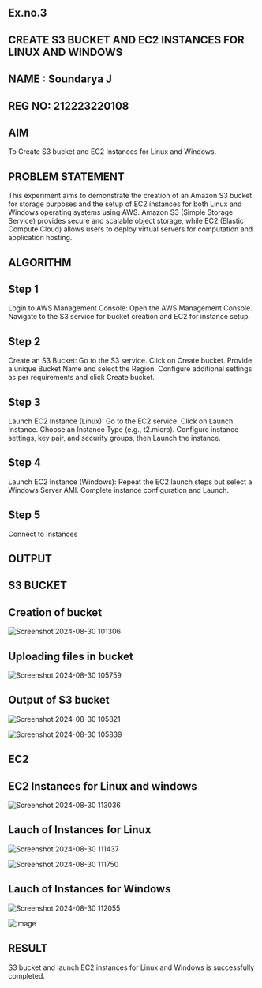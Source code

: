 ## Ex.no.3
## CREATE S3 BUCKET AND EC2 INSTANCES FOR LINUX AND WINDOWS
## NAME : Soundarya J
## REG NO: 212223220108


## AIM
To Create S3 bucket and EC2 Instances for Linux and Windows.
## PROBLEM STATEMENT
This experiment aims to demonstrate the creation of an Amazon S3 bucket for storage purposes and the setup of EC2 instances for both Linux and Windows operating systems using AWS. Amazon S3 (Simple Storage Service) provides secure and scalable object storage, while EC2 (Elastic Compute Cloud) allows users to deploy virtual servers for computation and application hosting.

## ALGORITHM
 
## Step 1
Login to AWS Management Console:
  Open the AWS Management Console.
  Navigate to the S3 service for bucket creation and EC2 for instance setup.
## Step 2
Create an S3 Bucket:
Go to the S3 service.
Click on Create bucket.
Provide a unique Bucket Name and select the Region.
Configure additional settings as per requirements and click Create bucket.

## Step 3
Launch EC2 Instance (Linux):
Go to the EC2 service.
Click on Launch Instance.
Choose an Instance Type (e.g., t2.micro).
Configure instance settings, key pair, and security groups, then Launch the instance.

## Step 4
Launch EC2 Instance (Windows):
Repeat the EC2 launch steps but select a Windows Server AMI.
Complete instance configuration and Launch.

## Step 5
Connect to Instances

## OUTPUT 
## S3 BUCKET
## Creation of bucket 

![Screenshot 2024-08-30 101306](https://github.com/user-attachments/assets/936f0740-d306-46fd-91da-c72bfa251f8c)

## Uploading files in bucket

![Screenshot 2024-08-30 105759](https://github.com/user-attachments/assets/3e4b380b-3a3e-4750-bda3-1bb3d2a4e1ed)


## Output of S3 bucket

![Screenshot 2024-08-30 105821](https://github.com/user-attachments/assets/b9e3ccd5-3918-45f1-a44f-49fda43782c6)

![Screenshot 2024-08-30 105839](https://github.com/user-attachments/assets/1864205f-14b6-40e0-89d6-01ae8dfe784b)

## EC2

## EC2 Instances for Linux and windows

![Screenshot 2024-08-30 113036](https://github.com/user-attachments/assets/dbe8db4f-cfcb-4058-8f7c-491d0f4702e6)

## Lauch of Instances for Linux 

![Screenshot 2024-08-30 111437](https://github.com/user-attachments/assets/b7f47382-815f-4cfc-bf0e-5af344db9ae3)

![Screenshot 2024-08-30 111750](https://github.com/user-attachments/assets/9f45008f-609c-4b45-970f-27d8de146acd)


## Lauch of Instances for Windows 

![Screenshot 2024-08-30 112055](https://github.com/user-attachments/assets/a6235742-a5b2-43e6-ac42-ef898d031ccd)

![image](https://github.com/user-attachments/assets/22316c2a-0438-472e-8377-c42d5035d712)

## RESULT

S3 bucket and launch EC2 instances for Linux and Windows is successfully completed.

  



